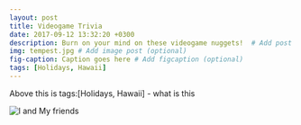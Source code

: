 ```yaml
---
layout: post
title: Videogame Trivia
date: 2017-09-12 13:32:20 +0300
description: Burn on your mind on these videogame nuggets!  # Add post description (optional)
img: tempest.jpg # Add image post (optional)
fig-caption: Caption goes here # Add figcaption (optional)
tags: [Holidays, Hawaii]
---
```

Above this is tags:[Holidays, Hawaii] - what is this


![I and My friends]({{site.baseurl}}/assets/img/we-in-rest.jpg)



